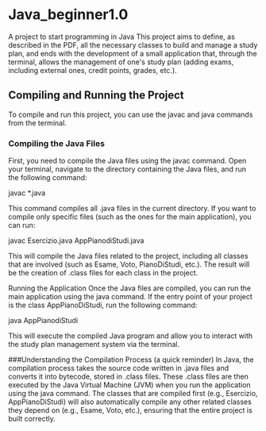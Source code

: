 # Java_beginner1.0
A project to start programming in Java
This project aims to define, as described in the PDF, all the necessary classes to build and manage a study plan, and ends with the development of a small application that, through the terminal, allows the management of one's study plan (adding exams, including external ones, credit points, grades, etc.).
## Compiling and Running the Project
To compile and run this project, you can use the javac and java commands from the terminal.

### Compiling the Java Files
First, you need to compile the Java files using the javac command. Open your terminal, navigate to the directory containing the Java files, and run the following command:

javac *.java

This command compiles all .java files in the current directory. If you want to compile only specific files (such as the ones for the main application), you can run:

javac Esercizio.java AppPianodiStudi.java

This will compile the Java files related to the project, including all classes that are involved (such as Esame, Voto, PianoDiStudi, etc.). The result will be the creation of .class files for each class in the project.

Running the Application
Once the Java files are compiled, you can run the main application using the java command. If the entry point of your project is the class AppPianoDiStudi, run the following command:

java AppPianodiStudi

This will execute the compiled Java program and allow you to interact with the study plan management system via the terminal.

###Understanding the Compilation Process (a quick reminder)
In Java, the compilation process takes the source code written in .java files and converts it into bytecode, stored in .class files. These .class files are then executed by the Java Virtual Machine (JVM) when you run the application using the java command. The classes that are compiled first (e.g., Esercizio, AppPianoDiStudi) will also automatically compile any other related classes they depend on (e.g., Esame, Voto, etc.), ensuring that the entire project is built correctly.


